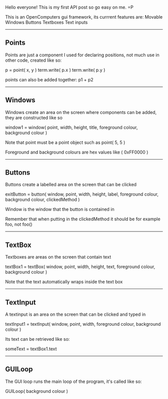 Hello everyone! This is my first API post so go easy on me. =P

This is an OpenComputers gui framework, its currrent features are:
Movable Windows
Buttons
Textboxes
Text inputs

----------------
Points
----------------
Points are just a component I used for declaring positions, not much use in other code, created like so:

p = point( x, y )
term.write( p.x )
term.write( p.y )

points can also be added together:
p1 + p2

----------------
Windows
----------------
Windows create an area on the screen where components can be added, they are constructed like so

window1 = window( point, width, height, title, foreground colour, background colour )

Note that point must be a point object such as point( 5, 5 )

Foreground and background colours are hex values like ( 0xFF0000 )

----------------
Buttons
----------------

Buttons create a labelled area on the screen that can be clicked

exitButton = button( window, point, width, height, label, foreground colour, background colour, clickedMethod )

Window is the window that the button is contained in

Remember that when putting in the clickedMethod it should be for example foo, not foo()

----------------
TextBox
----------------

Textboxes are areas on the screen that contain text

textBox1 = textBox( window, point, width, height, text, foreground colour, background colour )

Note that the text automatically wraps inside the text box

----------------
TextInput
----------------

A textinput is an area on the screen that can be clicked and typed in

textInput1 = textInput( window, point, width, foreground colour, background colour )

Its text can be retrieved like so:

someText = textBox1.text

----------------
GUILoop
----------------

The GUI loop runs the main loop of the program, it's called like so:

GUILoop( background colour )